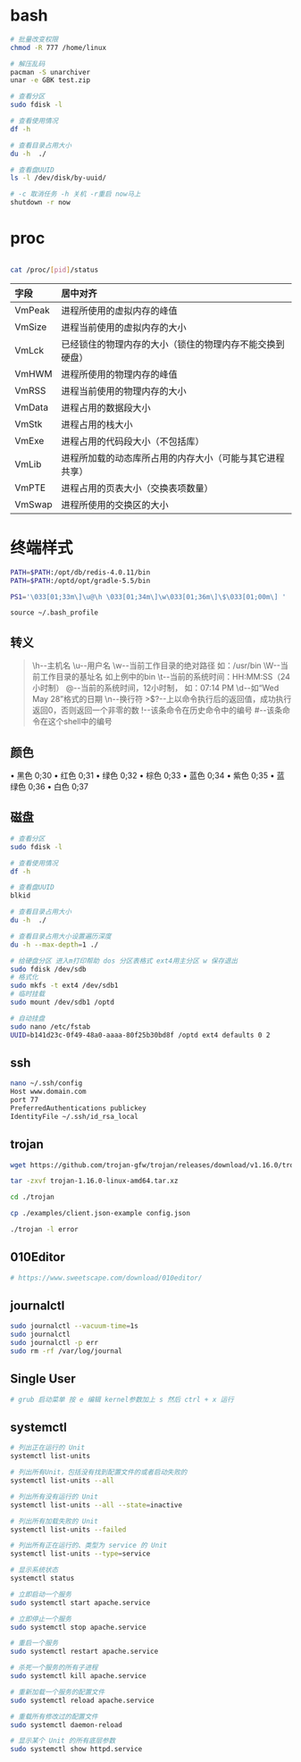 # bash
```bash
# 批量改变权限
chmod -R 777 /home/linux

# 解压乱码
pacman -S unarchiver
unar -e GBK test.zip

# 查看分区
sudo fdisk -l

# 查看使用情况
df -h

# 查看目录占用大小
du -h  ./

# 查看盘UUID
ls -l /dev/disk/by-uuid/

# -c 取消任务 -h 关机 -r重启 now马上
shutdown -r now

```


# proc
```bash

cat /proc/[pid]/status
```

| 字段   | 居中对齐                                                 |
| :----- | :------------------------------------------------------- |
| VmPeak | 进程所使用的虚拟内存的峰值                               |
| VmSize | 进程当前使用的虚拟内存的大小                             |
| VmLck  | 已经锁住的物理内存的大小（锁住的物理内存不能交换到硬盘） |
| VmHWM  | 进程所使用的物理内存的峰值                               |
| VmRSS  | 进程当前使用的物理内存的大小                             |
| VmData | 进程占用的数据段大小                                     |
| VmStk  | 进程占用的栈大小                                         |
| VmExe  | 进程占用的代码段大小（不包括库）                         |
| VmLib  | 进程所加载的动态库所占用的内存大小（可能与其它进程共享） |
| VmPTE  | 进程占用的页表大小（交换表项数量）                       |
| VmSwap | 进程所使用的交换区的大小                                 |

# 终端样式
```bash
PATH=$PATH:/opt/db/redis-4.0.11/bin
PATH=$PATH:/optd/opt/gradle-5.5/bin

PS1='\033[01;33m\]\u@\h \033[01;34m\]\w\033[01;36m\]\$\033[01;00m\] '
```

`source ~/.bash_profile`

## 转义
> \h--主机名
> \u--用户名
> \w--当前工作目录的绝对路径 如：/usr/bin
> \W--当前工作目录的基址名 如上例中的bin
> \t--当前的系统时间：HH:MM:SS（24小时制）
> \@--当前的系统时间，12小时制， 如：07:14 PM
> \d--如“Wed May 28”格式的日期
> \n--换行符
> \>$?--上以命令执行后的返回值，成功执行返回0，否则返回一个非零的数
> \!--该条命令在历史命令中的编号
> \#--该条命令在这个shell中的编号

## 颜色
• 黑色 0;30
• 红色 0;31
• 绿色 0;32
• 棕色 0;33
• 蓝色 0;34
• 紫色 0;35
• 蓝绿色 0;36
• 白色 0;37

## 磁盘

```bash
# 查看分区
sudo fdisk -l

# 查看使用情况
df -h

# 查看盘UUID
blkid

# 查看目录占用大小
du -h  ./

# 查看目录占用大小设置遍历深度
du -h --max-depth=1 ./

# 给硬盘分区 进入m打印帮助 dos 分区表格式 ext4用主分区 w 保存退出
sudo fdisk /dev/sdb
# 格式化
sudo mkfs -t ext4 /dev/sdb1
# 临时挂载
sudo mount /dev/sdb1 /optd

# 自动挂盘
sudo nano /etc/fstab
UUID=b141d23c-0f49-48a0-aaaa-80f25b30bd8f /optd ext4 defaults 0 2
```

## ssh

```bash
nano ~/.ssh/config
Host www.domain.com
port 77
PreferredAuthentications publickey
IdentityFile ~/.ssh/id_rsa_local
```

## trojan

```bash
wget https://github.com/trojan-gfw/trojan/releases/download/v1.16.0/trojan-1.16.0-linux-amd64.tar.xz

tar -zxvf trojan-1.16.0-linux-amd64.tar.xz

cd ./trojan

cp ./examples/client.json-example config.json

./trojan -l error
```


## 010Editor

```bash
# https://www.sweetscape.com/download/010editor/
```

## journalctl

```bash
sudo journalctl --vacuum-time=1s
sudo journalctl
sudo journalctl -p err
sudo rm -rf /var/log/journal
```

## Single User

```bash
# grub 启动菜单 按 e 编辑 kernel参数加上 s 然后 ctrl + x 运行
```

## systemctl

```bash
# 列出正在运行的 Unit
systemctl list-units

# 列出所有Unit，包括没有找到配置文件的或者启动失败的
systemctl list-units --all

# 列出所有没有运行的 Unit
systemctl list-units --all --state=inactive

# 列出所有加载失败的 Unit
systemctl list-units --failed

# 列出所有正在运行的、类型为 service 的 Unit
systemctl list-units --type=service

# 显示系统状态
systemctl status

# 立即启动一个服务
sudo systemctl start apache.service

# 立即停止一个服务
sudo systemctl stop apache.service

# 重启一个服务
sudo systemctl restart apache.service

# 杀死一个服务的所有子进程
sudo systemctl kill apache.service

# 重新加载一个服务的配置文件
sudo systemctl reload apache.service

# 重载所有修改过的配置文件
sudo systemctl daemon-reload

# 显示某个 Unit 的所有底层参数
sudo systemctl show httpd.service
```
